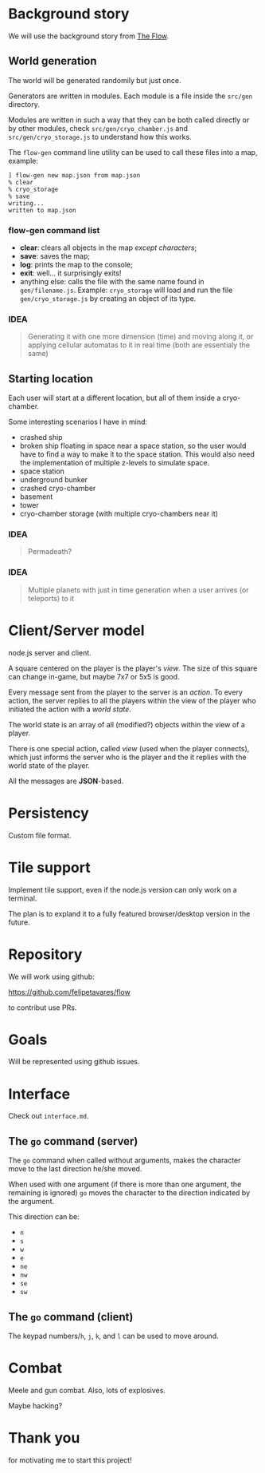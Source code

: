# Background story

We will use the background story from [The Flow](http://ctrl-c.club/~philips/shortstories/2927938077851216750.html).

## World generation

The world will be generated randomily but just once.

Generators are written in modules. Each module is a file inside the `src/gen` directory.

Modules are written in such a way that they can be both called directly or by other modules, check `src/gen/cryo_chamber.js` and `src/gen/cryo_storage.js` to understand how this works.

The `flow-gen` command line utility can be used to call these files into a map, example:

```
] flow-gen new map.json from map.json
% clear
% cryo_storage
% save
writing...
written to map.json
```

### flow-gen command list

* **clear**: clears all objects in the map *except characters*;
* **save**: saves the map;
* **log**: prints the map to the console;
* **exit**: well... it surprisingly exits!
* anything else: calls the file with the same name found in `gen/filename.js`. Example: `cryo_storage` will load and run the file `gen/cryo_storage.js` by creating an object of its type.

### IDEA

> Generating it with one more dimension (time) and moving along it, or applying cellular automatas to it in real time (both are essentialy the same)

## Starting location

Each user will start at a different location, but all of them inside a cryo-chamber.

Some interesting scenarios I have in mind:

* crashed ship
* broken ship floating in space near a space station, so the user would have to find a way to make it to the space station. This would also need the implementation of multiple z-levels to simulate space.
* space station
* underground bunker
* crashed cryo-chamber
* basement
* tower
* cryo-chamber storage (with multiple cryo-chambers near it)

### IDEA

> Permadeath?

### IDEA

> Multiple planets with just in time generation when a user arrives (or teleports) to it

# Client/Server model

node.js server and client.

A square centered on the player is the player's *view*. The size of this square can change in-game, but maybe 7x7 or 5x5 is good.

Every message sent from the player to the server is an *action*. To every action, the server replies to all the players within the view of the player who initiated the action with a *world state*.

The world state is an array of all (modified?) objects within the view of a player.

There is one special action, called *view* (used when the player connects), which just informs the server who is the player and the it replies with the world state of the player.

All the messages are **JSON**-based.

# Persistency

Custom file format.

# Tile support

Implement tile support, even if the node.js version can only work on a terminal.

The plan is to expland it to a fully featured browser/desktop version in the future.

# Repository

We will work using github:

https://github.com/felipetavares/flow

to contribut use PRs.

# Goals

Will be represented using github issues.

# Interface

Check out `interface.md`.

## The `go` command (server)

The `go` command when called without arguments, makes the character move
to the last direction he/she moved.

When used with one argument (if there is more than one argument, the remaining is ignored) `go` moves the character to the direction indicated by the argument.

This direction can be:

* `n`
* `s`
* `w`
* `e`
* `ne`
* `nw`
* `se`
* `sw`

## The `go` command (client)

The keypad numbers/`h`, `j`, `k`, and `l` can be used to move around.

# Combat

Meele and gun combat. Also, lots of explosives.

Maybe hacking?

# Thank you

for motivating me to start this project!
